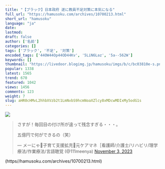 ```yaml
---
title: "【ブラック】日本政府 遂に教員不足対策に本気になる"
full_url: "https://hamusoku.com/archives/10700213.html"
short_url: "hamusoku"
language: "ja"
date: 
lastmod: 
draft: false
author: ['名前']
categories: []
tags: ['ブラック', '不足', '対策']
encoded_tags: ['44OW44Op44OD44Kv', '5LiN6Laz', '5a--562W']
keywords: []
thumbnail: "https://livedoor.blogimg.jp/hamusoku/imgs/b/c/bc03810e-s.png"
popular: 1338
latest: 1565
trend: 670
featured: 1042
views: 1456
comments: 123
weight: 7
slug: aHR0cHMvL2hhbXVzb2t1LmNvbS9hcmNoaXZlcy8xMDcwMDIxMy5odG1s
---
```


![](https://livedoor.blogimg.jp/hamusoku/imgs/b/c/bc03810e-s.png)

<blockquote class='twitter-tweet'><p></p><p>さすが！毎回目の付け所が違って残念すぎる・・・。</p><p lang='ja' dir='ltr'>五億円で何ができるの（笑）</p>— メーにゃ🐑子育て支援拡充💛元ケアマネ［看護師/介護士/リハビリ/理学療法/作業療法/言語聴覚 (@111meenya) <a href='https//twitter.com/111meenya/status/1720235829120139271?ref_src=twsrc%5Etfw'>November 3, 2023</a></blockquote> 

(https//hamusoku.com/archives/10700213.html)
